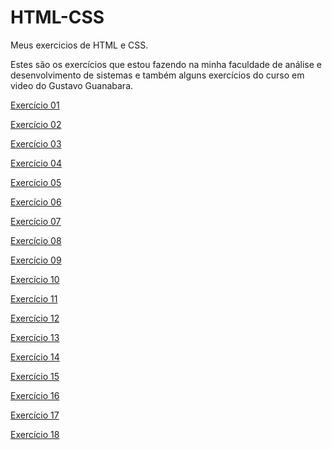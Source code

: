 # HTML-CSS
 Meus exercicios de HTML e CSS.

 Estes são os exercícios que estou fazendo na minha faculdade de análise e desenvolvimento de sistemas e também alguns exercícios do curso em video do Gustavo Guanabara.

<a href="https://vitorvalentimsilva.github.io/HTML-CSS/Exercicio01/sla.html" target="_blank">Exercício 01</a>

<a href="https://vitorvalentimsilva.github.io/HTML-CSS/Exercicio02/pagina.html" target="_blank">Exercício 02</a>

<a href="https://vitorvalentimsilva.github.io/HTML-CSS/Exercicio03/" target="_blank">Exercício 03</a>

<a href="https://vitorvalentimsilva.github.io/HTML-CSS/Exercicio04/" target="_blank">Exercício 04</a>

<a href="https://vitorvalentimsilva.github.io/HTML-CSS/Exercicio05/" target="_blank">Exercício 05</a>

<a href="https://vitorvalentimsilva.github.io/HTML-CSS/Exercicio06/" target="_blank">Exercício 06</a>

<a href="https://vitorvalentimsilva.github.io/HTML-CSS/Exercicio07/" target="_blank">Exercício 07</a>

<a href="https://vitorvalentimsilva.github.io/HTML-CSS/Exercicio08/" target="_blank">Exercício 08</a>

<a href="https://vitorvalentimsilva.github.io/HTML-CSS/Exercicio09/" target="_blank">Exercício 09</a>

<a href="https://vitorvalentimsilva.github.io/HTML-CSS/Exercicio10/" target="_blank">Exercício 10</a>

<a href="https://vitorvalentimsilva.github.io/HTML-CSS/Exercicio11/" target="_blank">Exercício 11</a>

<a href="https://vitorvalentimsilva.github.io/HTML-CSS/Exercicio12/" target="_blank">Exercício 12</a>

<a href="https://vitorvalentimsilva.github.io/HTML-CSS/Exercicio13/" target="_blank">Exercício 13</a>

<a href="https://vitorvalentimsilva.github.io/HTML-CSS/Exercicio14/" target="_blank">Exercício 14</a>

<a href="https://vitorvalentimsilva.github.io/HTML-CSS/Exercicio15/" target="_blank">Exercício 15</a>

<a href="https://vitorvalentimsilva.github.io/HTML-CSS/Exercicio16/" target="_blank">Exercício 16</a>

<a href="https://vitorvalentimsilva.github.io/HTML-CSS/Exercicio17/" target="_blank">Exercício 17</a>

<a href="https://vitorvalentimsilva.github.io/HTML-CSS/Exercicio18/" target="_blank">Exercício 18</a>